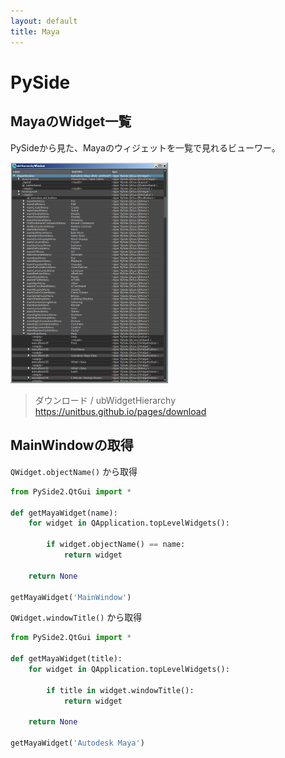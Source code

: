 ```yaml
---
layout: default
title: Maya
---
```


# PySide

## MayaのWidget一覧

PySideから見た、Mayaのウィジェットを一覧で見れるビューワー。

<!-- ![ubWidgetHierarchy](./notes/img/ubWidgetHierarchy_windowA.png) -->
<img src="./notes/img/ubWidgetHierarchy_windowA.png" width="50%">

> ダウンロード / ubWidgetHierarchy
https://unitbus.github.io/pages/download

## MainWindowの取得

`QWidget.objectName()` から取得

``` python
from PySide2.QtGui import *

def getMayaWidget(name):
    for widget in QApplication.topLevelWidgets():
        
        if widget.objectName() == name:
            return widget
    
    return None

getMayaWidget('MainWindow')
```

`QWidget.windowTitle()` から取得

``` python
from PySide2.QtGui import *

def getMayaWidget(title):
    for widget in QApplication.topLevelWidgets():
        
        if title in widget.windowTitle():
            return widget
    
    return None
    
getMayaWidget('Autodesk Maya')
```
